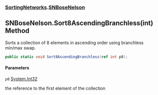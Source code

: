 ### [SortingNetworks](SortingNetworks.md 'SortingNetworks').[SNBoseNelson](SortingNetworks.SNBoseNelson.md 'SortingNetworks.SNBoseNelson')

## SNBoseNelson.Sort8AscendingBranchless(int) Method

Sorts a collection of 8 elements in ascending order using branchless min/max swap.

```csharp
public static void Sort8AscendingBranchless(ref int p0);
```
#### Parameters

<a name='SortingNetworks.SNBoseNelson.Sort8AscendingBranchless(int).p0'></a>

`p0` [System.Int32](https://docs.microsoft.com/en-us/dotnet/api/System.Int32 'System.Int32')

the reference to the first element of the collection
